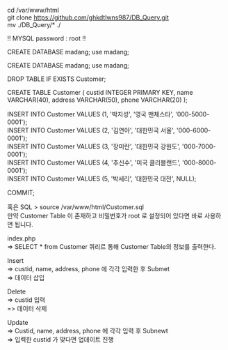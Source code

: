 cd /var/www/html  
git clone https://github.com/ghkdtlwns987/DB_Query.git  
mv ./DB_Query/* ./  
 
!! MYSQL password : root !!  
  
CREATE DATABASE madang;
use madang;

CREATE DATABASE madang;
use madang;

DROP TABLE IF EXISTS Customer;

CREATE TABLE  Customer (
  custid      INTEGER PRIMARY KEY,
  name        VARCHAR(40),
  address     VARCHAR(50),
  phone       VARCHAR(20)
);

INSERT INTO Customer VALUES (1, '박지성', '영국 맨체스타', '000-5000-0001');  
INSERT INTO Customer VALUES (2, '김연아', '대한민국 서울', '000-6000-0001');  
INSERT INTO Customer VALUES (3, '장미란', '대한민국 강원도', '000-7000-0001');  
INSERT INTO Customer VALUES (4, '추신수', '미국 클리블랜드', '000-8000-0001');  
INSERT INTO Customer VALUES (5, '박세리', '대한민국 대전',  NULL);  

COMMIT;  

혹은  SQL > source /var/www/html/Customer.sql  
만약 Customer Table 이 존재하고 비밀번호가 root 로 설정되어 있다면 바로 사용하면 됩니다.  

index.php   
  => SELECT * from Customer 쿼리르 통해 Customer Table의 정보를 출력한다. 

Insert   
  => custid, name, address, phone 에 각각 입력한 후 Submet   
  => 데이터 삽입  
  
Delete  
  => custid 입력  
  => 데이터 삭제  
  
Update  
  => Custid, name, address, phone 에 각각 입력 후 Subnewt  
  => 입력한 custid 가 맞다면 업데이트 진행  
